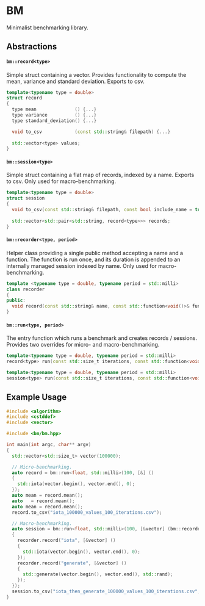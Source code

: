 # BM #
Minimalist benchmarking library.

## Abstractions ##

#### `bm::record<type>` #####
Simple struct containing a vector. 
Provides functionality to compute the mean, variance and standard deviation. Exports to csv.

```cpp
template<typename type = double>
struct record
{
  type mean              () {...}
  type variance          () {...}
  type standard_deviation() {...}

  void to_csv 			 (const std::string& filepath) {...}
  
  std::vector<type> values;
}
```

#### `bm::session<type>` ####
Simple struct containing a flat map of records, indexed by a name. 
Exports to csv. 
Only used for macro-benchmarking.

```cpp
template<typename type = double>
struct session
{
  void to_csv(const std::string& filepath, const bool include_name = true) {...}
  
  std::vector<std::pair<std::string, record<type>>> records;
}
```

#### `bm::recorder<type, period>` ####
Helper class providing a single public method accepting a name and a function. 
The function is run once, and its duration is appended to an internally managed session indexed by name. 
Only used for macro-benchmarking.

```cpp
template <typename type = double, typename period = std::milli>
class recorder
{
public:
  void record(const std::string& name, const std::function<void()>& function) const {...}
}

```

#### `bm::run<type, period>` ####
The entry function which runs a benchmark and creates records / sessions. Provides two overrides for micro- and macro-benchmarking.

```cpp
template<typename type = double, typename period = std::milli>
record<type> run(const std::size_t iterations, const std::function<void()>& function) {...}

template<typename type = double, typename period = std::milli>
session<type> run(const std::size_t iterations, const std::function<void(recorder<type, period>&)>& function) {...}
```

## Example Usage ##

```cpp
#include <algorithm>
#include <cstddef>
#include <vector>

#include <bm/bm.hpp>

int main(int argc, char** argv)
{
  std::vector<std::size_t> vector(100000);

  // Micro-benchmarking.
  auto record = bm::run<float, std::milli>(100, [&] ()
  {
    std::iota(vector.begin(), vector.end(), 0);
  });
  auto mean = record.mean();
  auto 	 = record.mean();
  auto mean = record.mean();
  record.to_csv("iota_100000_values_100_iterations.csv");

  // Macro-benchmarking.
  auto session = bm::run<float, std::milli>(100, [&vector] (bm::recorder<float, std::milli>& recorder)
  {
    recorder.record("iota", [&vector] ()
    {
      std::iota(vector.begin(), vector.end(), 0);
    });
    recorder.record("generate", [&vector] ()
    {
      std::generate(vector.begin(), vector.end(), std::rand);
    });
  });
  session.to_csv("iota_then_generate_100000_values_100_iterations.csv", true);
}
```